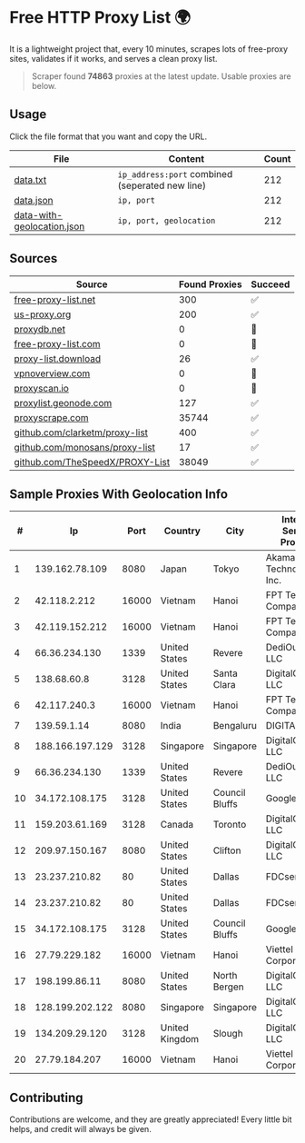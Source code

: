 
# Free HTTP Proxy List 🌍

It is a lightweight project that, every 10 minutes, scrapes lots of free-proxy sites, validates if it works, and serves a clean proxy list.


> Scraper found **74863** proxies at the latest update. Usable proxies are below.

## Usage

Click the file format that you want and copy the URL.


|File|Content|Count|
|----|-------|-----|
|[data.txt](https://raw.githubusercontent.com/themiralay/Proxy-List-World/master/data.txt)|`ip_address:port` combined (seperated new line)|212|
|[data.json](https://raw.githubusercontent.com/themiralay/Proxy-List-World/master/data.json)|`ip, port`|212|
|[data-with-geolocation.json](https://raw.githubusercontent.com/themiralay/Proxy-List-World/master/data-with-geolocation.json)|`ip, port, geolocation`|212|

## Sources

|Source|Found Proxies|Succeed|
|------|-------------|-------|
|[free-proxy-list.net](https://free-proxy-list.net)|300|✅|
|[us-proxy.org](https://www.us-proxy.org)|200|✅|
|[proxydb.net](http://proxydb.net)|0|🚫|
|[free-proxy-list.com](https://free-proxy-list.com/?page=&port=&type%5B%5D=http&type%5B%5D=https&up_time=0&search=Search)|0|🚫|
|[proxy-list.download](https://www.proxy-list.download/HTTP)|26|✅|
|[vpnoverview.com](https://vpnoverview.com/privacy/anonymous-browsing/free-proxy-servers)|0|🚫|
|[proxyscan.io](https://www.proxyscan.io)|0|🚫|
|[proxylist.geonode.com](https://proxylist.geonode.com/api/proxy-list?limit=300&page=1&sort_by=lastChecked&sort_type=desc&protocols=http,https)|127|✅|
|[proxyscrape.com](https://api.proxyscrape.com/v2/?request=displayproxies&protocol=http&timeout=10000&country=all&ssl=all&anonymity=all)|35744|✅|
|[github.com/clarketm/proxy-list](https://raw.githubusercontent.com/clarketm/proxy-list/master/proxy-list-raw.txt)|400|✅|
|[github.com/monosans/proxy-list](https://raw.githubusercontent.com/monosans/proxy-list/main/proxies/http.txt)|17|✅|
|[github.com/TheSpeedX/PROXY-List](https://raw.githubusercontent.com/TheSpeedX/PROXY-List/master/http.txt)|38049|✅|


## Sample Proxies With Geolocation Info

|#|Ip|Port|Country|City|Internet Service Provider|
|-|--|----|-------|----|-------------------------|
|1|139.162.78.109|8080|Japan|Tokyo|Akamai Technologies, Inc.|
|2|42.118.2.212|16000|Vietnam|Hanoi|FPT Telecom Company|
|3|42.119.152.212|16000|Vietnam|Hanoi|FPT Telecom Company|
|4|66.36.234.130|1339|United States|Revere|DediOutlet, LLC|
|5|138.68.60.8|3128|United States|Santa Clara|DigitalOcean, LLC|
|6|42.117.240.3|16000|Vietnam|Hanoi|FPT Telecom Company|
|7|139.59.1.14|8080|India|Bengaluru|DIGITALOCEAN|
|8|188.166.197.129|3128|Singapore|Singapore|DigitalOcean, LLC|
|9|66.36.234.130|1339|United States|Revere|DediOutlet, LLC|
|10|34.172.108.175|3128|United States|Council Bluffs|Google LLC|
|11|159.203.61.169|3128|Canada|Toronto|DigitalOcean, LLC|
|12|209.97.150.167|8080|United States|Clifton|DigitalOcean, LLC|
|13|23.237.210.82|80|United States|Dallas|FDCservers.net|
|14|23.237.210.82|80|United States|Dallas|FDCservers.net|
|15|34.172.108.175|3128|United States|Council Bluffs|Google LLC|
|16|27.79.229.182|16000|Vietnam|Hanoi|Viettel Corporation|
|17|198.199.86.11|8080|United States|North Bergen|DigitalOcean, LLC|
|18|128.199.202.122|8080|Singapore|Singapore|DigitalOcean, LLC|
|19|134.209.29.120|3128|United Kingdom|Slough|DigitalOcean, LLC|
|20|27.79.184.207|16000|Vietnam|Hanoi|Viettel Corporation|



## Contributing

Contributions are welcome, and they are greatly appreciated! Every
little bit helps, and credit will always be given.

